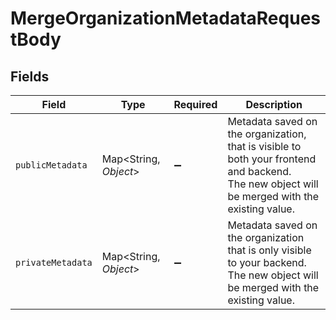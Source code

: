 # MergeOrganizationMetadataRequestBody


## Fields

| Field                                                                                                                                         | Type                                                                                                                                          | Required                                                                                                                                      | Description                                                                                                                                   |
| --------------------------------------------------------------------------------------------------------------------------------------------- | --------------------------------------------------------------------------------------------------------------------------------------------- | --------------------------------------------------------------------------------------------------------------------------------------------- | --------------------------------------------------------------------------------------------------------------------------------------------- |
| `publicMetadata`                                                                                                                              | Map\<String, *Object*>                                                                                                                        | :heavy_minus_sign:                                                                                                                            | Metadata saved on the organization, that is visible to both your frontend and backend.<br/>The new object will be merged with the existing value. |
| `privateMetadata`                                                                                                                             | Map\<String, *Object*>                                                                                                                        | :heavy_minus_sign:                                                                                                                            | Metadata saved on the organization that is only visible to your backend.<br/>The new object will be merged with the existing value.           |